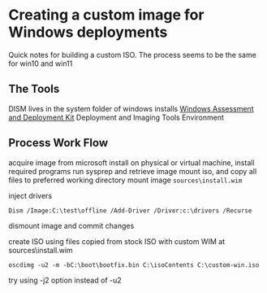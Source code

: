 # Creating a custom image for Windows deployments

Quick notes for building a custom ISO. The process seems to be the same for win10 and win11

## The Tools
DISM lives in the system folder of windows installs
[Windows Assessment and Deployment Kit](https://learn.microsoft.com/en-us/windows-hardware/get-started/adk-install)
Deployment and Imaging Tools Environment

## Process Work Flow
acquire image from microsoft
install on physical or virtual machine, install required programs
run sysprep and retrieve image
mount iso, and copy all files to preferred working directory
mount image `sources\install.wim`

inject drivers
```
Dism /Image:C:\test\offline /Add-Driver /Driver:c:\drivers /Recurse
```

dismount image and commit changes

create ISO using files copied from stock ISO with custom WIM at sources\install.wim
```
oscdimg -u2 -m -bC:\boot\bootfix.bin C:\isoContents C:\custom-win.iso
```
try using -j2 option instead of -u2